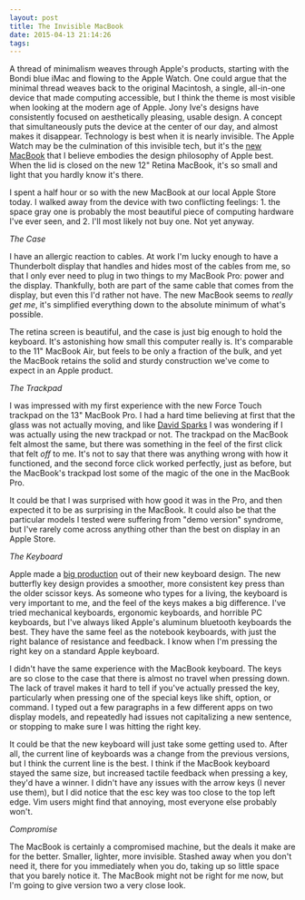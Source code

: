 ```yaml
---
layout: post
title: The Invisible MacBook
date: 2015-04-13 21:14:26
tags: 
---
```


A thread of minimalism weaves through Apple's products, starting with the Bondi blue iMac and flowing to the Apple Watch. One could argue that the minimal thread weaves back to the original Macintosh, a single, all-in-one device that made computing accessible, but I think the theme is most visible when looking at the modern age of Apple. Jony Ive's designs have consistently focused on aesthetically pleasing, usable design. A concept that simultaneously puts the device at the center of our day, and almost makes it disappear.  Technology is best when it is nearly invisible. The Apple Watch may be the culmination of this invisible tech, but it's the [new MacBook](http://www.apple.com/macbook/) that I believe embodies the design philosophy of Apple best. When the lid is closed on the new 12" Retina MacBook, it's so small and light that you hardly know it's there. 

I spent a half hour or so with the new MacBook at our local Apple Store today. I walked away from the device with two conflicting feelings: 1. the space gray one is probably the most beautiful piece of computing hardware I've ever seen, and 2. I'll most likely not buy one.  Not yet anyway.

*The Case*

I have an allergic reaction to cables. At work I'm lucky enough to have a Thunderbolt display that handles and hides most of the cables from me, so that I only ever need to plug in two things to my MacBook Pro: power and the display. Thankfully, both are part of the same cable that comes from the display, but even this I'd rather not have. The new MacBook seems to *really get me*, it's simplified everything down to the absolute minimum of what's possible. 

The retina screen is beautiful, and the case is just big enough to hold the keyboard. It's astonishing how small this computer really is. It's comparable to the 11" MacBook Air, but feels to be only a fraction of the bulk, and yet the MacBook retains the solid and sturdy construction we've come to expect in an Apple product. 

*The Trackpad*

I was impressed with my first experience with the new Force Touch trackpad on the 13" MacBook Pro. I had a hard time believing at first that the glass was not actually moving, and like [David Sparks](http://macsparky.com/blog/2015/4/the-new-trackpad) I was wondering if I was actually using the new trackpad or not. The trackpad on the MacBook felt almost the same, but there was something in the feel of the first click that felt *off* to me. It's not to say that there was anything wrong with how it functioned, and the second force click worked perfectly, just as before, but the MacBook's trackpad lost some of the magic of the one in the MacBook Pro. 

It could be that I was surprised with how good it was in the Pro, and then expected it to be as surprising in the MacBook. It could also be that the particular models I tested were suffering from "demo version" syndrome, but I've rarely come across anything other than the best on display in an Apple Store. 

*The Keyboard*

Apple made a [big production](http://www.apple.com/macbook/design/) out of their new keyboard design. The new butterfly key design provides a smoother, more consistent key press than the older scissor keys. As someone who types for a living, the keyboard is very important to me, and the feel of the keys makes a big difference. I've tried mechanical keyboards, ergonomic keyboards, and horrible PC keyboards, but I've always liked Apple's aluminum bluetooth keyboards the best. They have the same feel as the notebook keyboards, with just the right balance of resistance and feedback. I know when I'm pressing the right key on a standard Apple keyboard. 

I didn't have the same experience with the MacBook keyboard. The keys are so close to the case that there is almost no travel when pressing down. The lack of travel makes it hard to tell if you've actually pressed the key, particularly when pressing one of the special keys like shift, option, or command. I typed out a few paragraphs in a few different apps on two display models, and repeatedly had issues not capitalizing a new sentence, or stopping to make sure I was hitting the right key. 

It could be that the new keyboard will just take some getting used to. After all, the current line of keyboards was a change from the previous versions, but I think the current line is the best. I think if the MacBook keyboard stayed the same size, but increased tactile feedback when pressing a key, they'd have a winner. I didn't have any issues with the arrow keys (I never use them), but I did notice that the esc key was too close to the top left edge. Vim users might find that annoying, most everyone else probably won't. 

*Compromise* 

The MacBook is certainly a compromised machine, but the deals it make are for the better. Smaller, lighter, more invisible. Stashed away when you don't need it, there for you immediately when you do, taking up so little space that you barely notice it. The MacBook might not be right for me now, but I'm going to give version two a very close look. 




